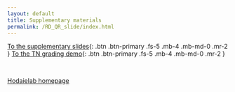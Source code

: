 ```yaml
---
layout: default
title: Supplementary materials
permalink: /RD_QR_slide/index.html
---
```

[To the supplementary slides](slides.html){: .btn .btn-primary .fs-5 .mb-4 .mb-md-0 .mr-2 }
[To the TN grading demo](../grades){: .btn .btn-primary .fs-5 .mb-4 .mb-md-0 .mr-2 }

<br>

<a href="hodaielab.com" class="btn btn-hodaielab"><span class="icon"></span>Hodaielab homepage</a>
